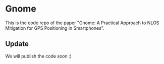 # Gnome
This is the code repo of the paper "Gnome: A Practical Approach to NLOS Mitigation for GPS Positioning in Smartphones".

## Update
We will publish the code soon :)
